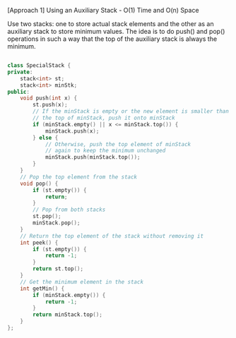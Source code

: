 <p>[Approach 1] Using an Auxiliary Stack - O(1) Time and O(n) Space
<p>Use two stacks: one to store actual stack elements and the other as an auxiliary stack to store minimum values. The idea is to do push() and pop() operations in such a way that the top of the auxiliary stack is always the minimum.</p></p>

```cpp

class SpecialStack {
private:
    stack<int> st;
    stack<int> minStk;
public:
    void push(int x) {
        st.push(x);
        // If the minStack is empty or the new element is smaller than 
        // the top of minStack, push it onto minStack
        if (minStack.empty() || x <= minStack.top()) {
            minStack.push(x);
        } else {
            // Otherwise, push the top element of minStack 
            // again to keep the minimum unchanged
            minStack.push(minStack.top());
        }
    }
    // Pop the top element from the stack
    void pop() {
        if (st.empty()) {
            return;
        }
        // Pop from both stacks
        st.pop();
        minStack.pop();
    }
    // Return the top element of the stack without removing it
    int peek() {
        if (st.empty()) {
            return -1;
        }
        return st.top();
    }
    // Get the minimum element in the stack
    int getMin() {
        if (minStack.empty()) {
            return -1;
        }
        return minStack.top();
    }
};
